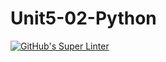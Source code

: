 # Unit5-02-Python
[![GitHub's Super Linter](https://github.com/ICS3UPROGRAMMINGALEXDM/Unit5-02-Python/workflows/GitHub's%20Super%20Linter/badge.svg)](https://github.com/ICS3UPROGRAMMINGALEXDM/Unit5-02-Python/actions)
